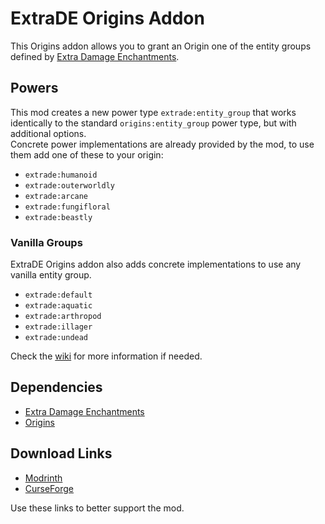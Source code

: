 # ExtraDE Origins Addon
This Origins addon allows you to grant an Origin one of the entity groups defined by [Extra Damage Enchantments](https://github.com/Provismet/Extra-Damage-Enchantments).  

## Powers
This mod creates a new power type `extrade:entity_group` that works identically to the standard `origins:entity_group` power type, but with additional options.  
Concrete power implementations are already provided by the mod, to use them add one of these to your origin:
- `extrade:humanoid`
- `extrade:outerworldly`
- `extrade:arcane`
- `extrade:fungifloral`
- `extrade:beastly`

### Vanilla Groups
ExtraDE Origins addon also adds concrete implementations to use any vanilla entity group.
- `extrade:default`
- `extrade:aquatic`
- `extrade:arthropod`
- `extrade:illager`
- `extrade:undead`

Check the [wiki](https://github.com/Provismet/ExtraDE-Origins-Addon/wiki) for more information if needed.

## Dependencies
- [Extra Damage Enchantments](https://github.com/Provismet/Extra-Damage-Enchantments)
- [Origins](https://github.com/apace100/origins-fabric)

## Download Links
- [Modrinth](https://modrinth.com/mod/extrade-origins-addon)
- [CurseForge](https://www.curseforge.com/minecraft/mc-mods/extrade-origins-addon)

Use these links to better support the mod.
